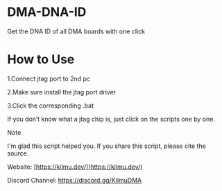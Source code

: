 # DMA-DNA-ID
Get the DNA ID of all DMA boards with one click

# How to Use
1.Connect jtag port to 2nd pc

2.Make sure install the jtag port driver

3.Click the corresponding .bat

If you don’t know what a jtag chip is, just click on the scripts one by one.

> [!NOTE]
>
> I'm glad this script helped you. If you share this script, please cite the source.

Website: [https://kilmu.dev/](https://kilmu.dev/)

Discord Channel: https://discord.gg/KilmuDMA
